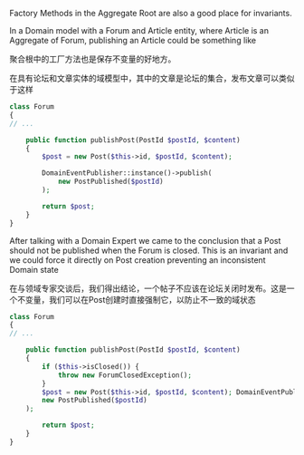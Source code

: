 Factory Methods in the Aggregate Root are also a good place for invariants.

In a Domain model with a Forum and Article entity, where Article is an Aggregate of Forum, publishing an Article could be something like

聚合根中的工厂方法也是保存不变量的好地方。

在具有论坛和文章实体的域模型中，其中的文章是论坛的集合，发布文章可以类似于这样

```php
class Forum
{
// ...

    public function publishPost(PostId $postId, $content)
    {
        $post = new Post($this->id, $postId, $content);

        DomainEventPublisher::instance()->publish(
            new PostPublished($postId)
        );

        return $post;
    }
}
```

After talking with a Domain Expert we came to the conclusion that a Post should not be published when the Forum is closed. This is an invariant and we could force it directly on Post creation preventing an inconsistent Domain state

在与领域专家交谈后，我们得出结论，一个帖子不应该在论坛关闭时发布。这是一个不变量，我们可以在Post创建时直接强制它，以防止不一致的域状态

```php
class Forum
{
// ...

    public function publishPost(PostId $postId, $content)
    {
        if ($this->isClosed()) {
            throw new ForumClosedException();
        }
        $post = new Post($this->id, $postId, $content); DomainEventPublisher::instance()->publish(
        new PostPublished($postId)
    );

        return $post;
    }
}
```



